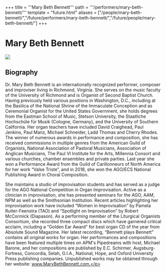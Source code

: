 +++
title = '''Mary Beth Bennett'''
path = '''/performers/mary-beth-bennett/'''
template = "future.html"
aliases = ["/people/mary-beth-bennett/","/future/performers/mary-beth-bennett/","/future/people/mary-beth-bennett/"]
+++

<h1>Mary Beth Bennett</h1>

<img class="speaker-photo" src="https://custom.cvent.com/C3A4539B19F74ABCB6FCE437F6BC0A74/files/event/910aaf2914d44586a56fbd0b3b2c31c0/6a42acb91ff4432584fbe815421d8435.jpg">
<h2>Biography</h2>
<p>Dr. Mary Beth Bennett is an internationally recognized performer, composer and improviser living in Richmond, Virginia. She serves on the music faculty of the University of Richmond and is Organist of Second Baptist Church. Having previously held various positions in Washington, D.C., including at the Basilica of the National Shrine of the Immaculate Conception and as Ceremonial Organist for the United States Government, she holds degrees from the Eastman School of Music, Stetson University, the Staatliche Hochschüle für Musik (Cologne, Germany), and the University of Southern California. Her organ teachers have included David Craighead, Paul Jenkins, Paul Manz, Michael Schneider, Ladd Thomas and Cherry Rhodes. The winner of numerous awards in performance and composition, she has received commissions in multiple genres from the American Guild of Organists, National Association of Pastoral Musicians, Association of Anglican Musicians, The Paul VI Institute for the Arts, Millennia Consort and various churches, chamber ensembles and private parties. Last year she won a Performance Award from the Guild of Carillonneurs of North America for her work “Valse Triste”, and in 2018, she won the AGO/ECS National Publishing Award in Choral Composition. 

She maintains a studio of improvisation students and has served as a judge for the AGO National Competition in Organ Improvisation. Active as a clinician in improvisation, she has presented seminars for the AGO, AAM, NPM as well as the Smithsonian Institution. Recent articles highlighting her improvisation work have included “Women in Improvisation” by Pamela Ruiter-Feenstra (TAO) and “Spotlight on Improvisation” by Robert McCormick (Diapason). As a performing member of the Liturgical Organists Consortium, she recorded three compact discs which have garnered critical acclaim, including a “Golden Ear Award” for best organ CD of the year from Absolute Sound Magazine.  Her latest recording, “Bennett plays Bennett” contains all original works for organ. Her performances and compositions have been featured multiple times on APM's Pipedreams with host, Michael Barone, and her compositions are published by E.C. Schirmer, Augsburg-Fortress, Concordia, Selah, G.I.A., National, Hope, and Oxford University Press publishing companies. Unpublished works may be obtained through her website: www.MaryBethBennett.com.</p>

